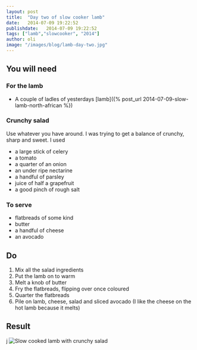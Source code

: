 ```yaml
---
layout: post
title:  "Day two of slow cooker lamb"
date:   2014-07-09 19:22:52
publishdate:   2014-07-09 19:22:52
tags: ["lamb","slowcooker", "2014"]
author: oli
image: "/images/blog/lamb-day-two.jpg"
---
```



## You will need

### For the lamb
* A couple of ladles of yesterdays [lamb]({% post_url 2014-07-09-slow-lamb-north-african %})

### Crunchy salad

Use whatever you have around.  I was trying to get a balance of crunchy, sharp and sweet.  I used

* a large stick of celery
* a tomato
* a quarter of an onion
* an under ripe nectarine
* a handful of parsley
* juice of half a grapefruit
* a good pinch of rough salt

### To serve

* flatbreads of some kind
* butter
* a handful of cheese
* an avocado 

## Do

1. Mix all the salad ingredients
2. Put the lamb on to warm
3. Melt a knob of butter
4. Fry the flatbreads, flipping over once coloured
5. Quarter the flatbreads
6. Pile on lamb, cheese, salad and sliced avocado (I like the cheese on the hot lamb because it melts)


## Result
j
![Slow cooked lamb with crunchy salad](/images/blog/lamb-day-two.jpg "Slow cooked lamb with crunchy salad")
